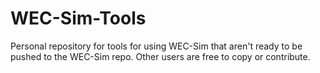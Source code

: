 # WEC-Sim-Tools

Personal repository for tools for using WEC-Sim that aren't ready to be pushed to the WEC-Sim repo. 
Other users are free to copy or contribute.
